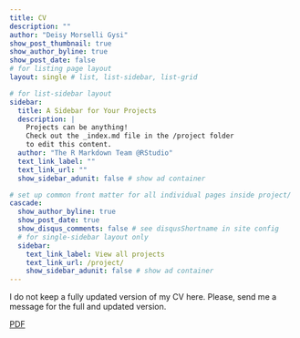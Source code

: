 ```yaml
---
title: CV
description: ""
author: "Deisy Morselli Gysi"
show_post_thumbnail: true
show_author_byline: true
show_post_date: false
# for listing page layout
layout: single # list, list-sidebar, list-grid

# for list-sidebar layout
sidebar: 
  title: A Sidebar for Your Projects
  description: |
    Projects can be anything!
    Check out the _index.md file in the /project folder 
    to edit this content.
  author: "The R Markdown Team @RStudio"
  text_link_label: ""
  text_link_url: ""
  show_sidebar_adunit: false # show ad container

# set up common front matter for all individual pages inside project/
cascade:    
  show_author_byline: true
  show_post_date: true
  show_disqus_comments: false # see disqusShortname in site config
  # for single-sidebar layout only
  sidebar:
    text_link_label: View all projects
    text_link_url: /project/
    show_sidebar_adunit: false # show ad container
---
```


I do not keep a fully updated version of my CV here. 
Please, send me a message for the full and updated version.

[PDF](CV_webpage.pdf)
